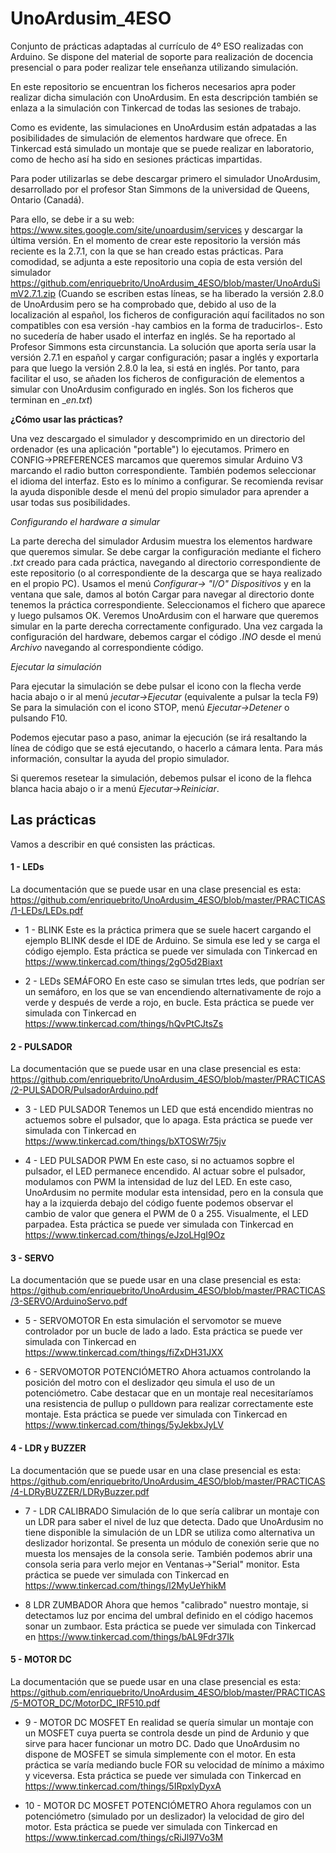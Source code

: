 # UnoArdusim_4ESO
Conjunto de prácticas adaptadas al currículo de 4º ESO realizadas con Arduino.
Se dispone del material de soporte para realización de docencia presencial o para poder realizar tele enseñanza utilizando simulación.

En este repositorio se encuentran los ficheros necesarios apra poder realizar dicha simulación con UnoArdusim. En esta descripción también se enlaza a la simulación con Tinkercad de todas las sesiones de trabajo.

Como es evidente, las simulaciones en UnoArdusim están adpatadas a las posibilidades de simulación de elementos hardware que ofrece. En Tinkercad está simulado un montaje que se puede realizar en laboratorio, como de hecho así ha sido en sesiones prácticas impartidas.

Para poder utilizarlas se debe descargar primero el simulador UnoArdusim, desarrollado por el profesor Stan Simmons de la universidad de Queens, Ontario (Canadá).

Para ello, se debe ir a su web:
https://www.sites.google.com/site/unoardusim/services
y descargar la última versión.
En el momento de crear este repositorio la versión más reciente es la 2.7.1, con la que se han creado estas prácticas.
Para comodidad, se adjunta a este repositorio una copia de esta versión del simulador
https://github.com/enriquebrito/UnoArdusim_4ESO/blob/master/UnoArduSimV2.7.1.zip
(Cuando se escriben estas líneas, se ha liberado la versión 2.8.0 de UnoArdusim pero se ha comprobado que, debido al uso de la localización al español, los ficheros de configuración aquí facilitados no son compatibles con esa versión -hay cambios en la forma de traducirlos-. Esto no sucedería de haber usado el interfaz en inglés. Se ha reportado al Profesor Simmons esta circunstancia. La solución que aporta sería usar la versión 2.7.1 en español y cargar configuración; pasar a inglés y exportarla para que luego la versión 2.8.0 la lea, si está en inglés.
Por tanto, para facilitar el uso, se añaden los ficheros de configuración de elementos a simular con UnoArdusim configurado en inglés. Son los ficheros que terminan en __en.txt_)

**¿Cómo usar las prácticas?**

Una vez descargado el simulador y descomprimido en un directorio del ordenador (es una aplicación "portable") lo ejecutamos.
Primero en CONFIG->PREFERENCES marcamos que queremos simular Arduino V3 marcando el radio button correspondiente. También podemos seleccionar el idioma del interfaz. Esto es lo mínimo a configurar. Se recomienda revisar la ayuda disponible desde el menú del propio simulador para aprender a usar todas sus posibilidades.

_Configurando el hardware a simular_

La parte derecha del simulador Ardusim muestra los elementos hardware que queremos simular. Se debe cargar la configuración mediante el fichero _.txt_ creado para cada práctica, navegando al directorio correspondiente de este repositorio (o al correspondiente de la descarga que se haya realizado en el propio PC). Usamos el menú _Configurar-> "I/O" Dispositivos_ y en la ventana que sale, damos al botón Cargar para navegar al directorio donte tenemos la práctica correspondiente. Seleccionamos el fichero que aparece y luego pulsamos OK. Veremos UnoArdusim con el harware que queremos simular en la parte derecha correctamente configurado.
Una vez cargada la configuración del hardware, debemos cargar el código _.INO_ desde el menú _Archivo_ navegando al correspondiente código.

_Ejecutar la simulación_

Para ejecutar la simulación se debe pulsar el icono con la flecha verde hacia abajo o ir al menú _jecutar->Ejecutar_ (equivalente a pulsar la tecla F9)
Se para la simulación con el icono STOP, menú _Ejecutar->Detener_ o pulsando F10.

Podemos ejecutar paso a paso, animar la ejecución (se irá resaltando la línea de código que se está ejecutando, o hacerlo a cámara lenta. Para más información, consultar la ayuda del propio simulador.

Si queremos resetear la simulación, debemos pulsar el icono de la flehca blanca hacia abajo o ir a menú _Ejecutar->Reiniciar_.

## Las prácticas

Vamos a describir en qué consisten las prácticas.


#### 1 - LEDs

La documentación que se puede usar en una clase presencial es esta:
https://github.com/enriquebrito/UnoArdusim_4ESO/blob/master/PRACTICAS/1-LEDs/LEDs.pdf

* 1 - BLINK
Este es la práctica primera que se suele hacert cargando el ejemplo BLINK desde el IDE de Arduino. Se simula ese led y se carga el código ejemplo.
Esta práctica se puede ver simulada con Tinkercad en https://www.tinkercad.com/things/2gO5d2Biaxt

* 2 - LEDs SEMÁFORO
En este caso se simulan trtes leds, que podrían ser un semáforo, en los que se van encendiendo alternativamente de rojo a verde y después de verde a rojo, en bucle.
Esta práctica se puede ver simulada con Tinkercad en https://www.tinkercad.com/things/hQvPtCJtsZs


#### 2 - PULSADOR

La documentación que se puede usar en una clase presencial es esta:
https://github.com/enriquebrito/UnoArdusim_4ESO/blob/master/PRACTICAS/2-PULSADOR/PulsadorArduino.pdf

* 3 - LED PULSADOR
Tenemos un LED que está encendido mientras no actuemos sobre el pulsador, que lo apaga.
Esta práctica se puede ver simulada con Tinkercad en https://www.tinkercad.com/things/bXTOSWr75jv

* 4 - LED PULSADOR PWM
En este caso, si no actuamos sopbre el pulsador, el LED permanece encendido. Al actuar sobre el pulsador, modulamos con PWM la intensidad de luz del LED. En este caso, UnoArdusim no permite modular esta intensidad, pero en la consula que hay a la izquierda debajo del código fuente podemos observar el cambio de valor que genera el PWM de 0 a 255. Visualmente, el LED parpadea.
Esta práctica se puede ver simulada con Tinkercad en https://www.tinkercad.com/things/eJzoLHgI9Oz


#### 3 - SERVO

La documentación que se puede usar en una clase presencial es esta:
https://github.com/enriquebrito/UnoArdusim_4ESO/blob/master/PRACTICAS/3-SERVO/ArduinoServo.pdf

* 5 - SERVOMOTOR
En esta simulación el servomotor se mueve controlador por un bucle de lado a lado.
Esta práctica se puede ver simulada con Tinkercad en https://www.tinkercad.com/things/fiZxDH31JXX

* 6 - SERVOMOTOR POTENCIÓMETRO
Ahora actuamos controlando la posición del motro con el deslizador qeu simula el uso de un potenciómetro. Cabe destacar que en un montaje real necesitaríamos una resistencia de pullup o pulldown para realizar correctamente este montaje.
Esta práctica se puede ver simulada con Tinkercad en https://www.tinkercad.com/things/5yJekbxJyLV
  
  
#### 4 - LDR y BUZZER

La documentación que se puede usar en una clase presencial es esta:
https://github.com/enriquebrito/UnoArdusim_4ESO/blob/master/PRACTICAS/4-LDRyBUZZER/LDRyBuzzer.pdf

* 7 - LDR CALIBRADO
Simulación de lo que sería calibrar un montaje con un LDR para saber el nivel de luz que detecta. Dado que UnoArdusim no tiene disponible la simulación de un LDR se utiliza como alternativa un deslizador horizontal. Se presenta un módulo de conexión serie que no muesta los mensajes de la consola serie. También podemos abrir una consola seria para verlo mejor en Ventanas->"Serial" monitor.
Esta práctica se puede ver simulada con Tinkercad en https://www.tinkercad.com/things/l2MyUeYhikM

* 8 LDR ZUMBADOR
Ahora que hemos "calibrado" nuestro montaje, si detectamos luz por encima del umbral definido en el código hacemos sonar un zumbaor.
Esta práctica se puede ver simulada con Tinkercad en https://www.tinkercad.com/things/bAL9Fdr37Ik


#### 5 - MOTOR DC

La documentación que se puede usar en una clase presencial es esta:
https://github.com/enriquebrito/UnoArdusim_4ESO/blob/master/PRACTICAS/5-MOTOR_DC/MotorDC_IRF510.pdf

* 9 - MOTOR DC MOSFET
En realidad se quería simular un montaje con un MOSFET cuya puerta se controla desde un pind de Ardunio y que sirve para hacer funcionar un motro DC. Dado que UnoArdusim no dispone de MOSFET se simula simplemente con el motor. En esta práctica se varía mediando bucle FOR su velocidad de mínimo a máximo y viceversa.
Esta práctica se puede ver simulada con Tinkercad en https://www.tinkercad.com/things/5IRpxlyDyxA

* 10 - MOTOR DC MOSFET POTENCIÓMETRO
Ahora regulamos con un potenciómetro (simulado por un deslizador) la velocidad de giro del motor.
Esta práctica se puede ver simulada con Tinkercad en https://www.tinkercad.com/things/cRiJl97Vo3M
  
